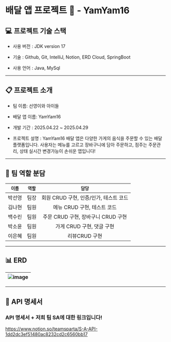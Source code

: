 # 배달 앱 프로젝트 🛵 - YamYam16

## 💻 프로젝트 기술 스택
* 사용 버전 : JDK version 17

* 기술 : Github, Git, IntelliJ, Notion,  ERD Cloud, SpringBoot

* 사용 언어 : Java, MySql
-----
  ## 📋 프로젝트 소개

* 팀 이름: 선영이와 아이들  
  
* 배달 앱 이름:  YamYam16

* 개발 기간 : 2025.04.22 ~ 2025.04.29
  
* 프로젝트 설명 : YamYam16 배달 앱은 다양한 가게의 음식을 주문할 수 있는 배달 플랫폼입니다.
사용자는 메뉴를 고르고 장바구니에 담아 주문하고, 점주는 주문관리, 상태 실시간 변경가능이 손쉬운 앱입니다!
-----
  ## 👥 팀 역할 분담 

|`이름`|`역할`|`담당`|
|:---:|:---:|:---:|
|박선영|팀장|회원 CRUD 구현, 인증/인가, 테스트 코드|
|김나현|팀원|메뉴 CRUD 구현, 테스트 코드|
|백수린|팀원|주문 CRUD 구현, 장바구니 CRUD 구현|
|박소윤|팀원|가게 CRUD 구현, 댓글 구현|
|이은혜|팀원|리뷰CRUD 구현|
-----

## 📊 ERD 
|![image](https://github.com/user-attachments/assets/7c96683d-1c9d-49d0-a100-c06e12b631c3)
|:---:|

-----

## 📂 API 명세서 

### API 명세서 + 저희 팀 SA에 대한 링크입니다!

https://www.notion.so/teamsparta/S-A-API-1dd2dc3ef51480ac8232cd2c6560bb17



